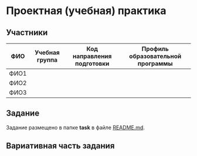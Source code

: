 # Проектная (учебная) практика

## Участники

| ФИО  | Учебная группа | Код направления подготовки | Профиль образовательной программы |
|------|----------------|----------------------------|-----------------------------------|
| ФИО1 |                |                            |                                   |
| ФИО2 |                |                            |                                   |
| ФИО3 |                |                            |                                   |

## Задание

Задание размещено в папке **task** в файле [README.md](task/README.md).

## Вариативная часть задания


